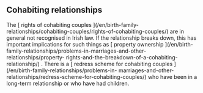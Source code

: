 ##  Cohabiting relationships

The [ rights of cohabiting couples ](/en/birth-family-
relationships/cohabiting-couples/rights-of-cohabiting-couples/) are in general
not recognised in Irish law. If the relationship breaks down, this has
important implications for such things as [ property ownership ](/en/birth-
family-relationships/problems-in-marriages-and-other-relationships/property-
rights-and-the-breakdown-of-a-cohabiting-relationship/) . There is a [ redress
scheme for cohabiting couples ](/en/birth-family-relationships/problems-in-
marriages-and-other-relationships/redress-scheme-for-cohabiting-couples/) who
have been in a long-term relationship or who have had children.
